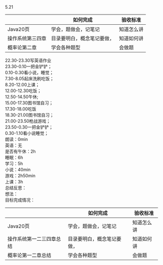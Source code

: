 5.21

| <br /> | 如何完成 | 验收标准 |
| --- | --- | --- |
| Java20页<br /> | 学会，题做会，记笔记<br /> | 知道怎么讲 |
| 操作系统第三四章 | 目录要明白，概念笔记要做， | 知道如何讲 |
| 概率论第二章 | 学会各种题型 | 会做题 |

22.30-23.30写英语作业<br />23.30-0.10一把金铲铲；<br />0.10-0.30看小说，睡觉；<br />7.30-8.05起床洗刷吃饭；<br />8.20-12.00上课；<br />12.00-12.30吃饭；<br />12.50-14.50午休;<br />15.00-17.30图书馆自习；<br />17.30-18.00吃饭<br />18.30-21.00图书馆自习；<br />21.00-23.50枪战游戏；<br />23.50-0.30一把金铲铲；<br />0.30-1.10看小说睡觉；<br />朗读：0min<br />英语：无<br />是否有午休：2h<br />睡眠：6h<br />学习：5h<br />小说：40min<br />游戏：2h50min<br />上课：3h<br />总结反思：<br />想法：<br />目标完成情况：

| <br /> | 如何完成 | 验收标准 |
| --- | --- | --- |
| Java20页<br /> | 学会，题做会，记笔记<br /> | 知道怎么讲 |
| 操作系统第一二三四章总结 | 目录要明白，概念笔记要做， | 知道如何讲 |
| 概率论第一二章总结 | 学会各种题型 | 会做题 |

